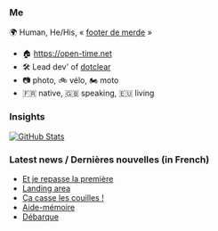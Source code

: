 ### Me

🌍 Human, He/His, « [footer de merde](https://open-time.net/post/2013/07/17/La-veritable-histoire-du-Footer-de-merde-) » 
* 🏠 https://open-time.net 
* 🛠️ Lead dev' of [dotclear](https://git.dotclear.org/dev/dotclear)
* 📷 photo, 🚲 vélo, 🏍️ moto 
* 🇫🇷 native, 🇬🇧 speaking, 🇪🇺 living

### Insights

[![GitHub Stats](https://github-readme-stats-sigma-five.vercel.app/api?username=franck-paul)](https://github.com/franck-paul)

### Latest news / Dernières nouvelles (in French)

<!-- BLOG-POST-LIST:START -->
- [Et je repasse la première](https://open-time.net/post/2024/05/14/Et-je-repasse-la-premiere)
- [Landing area](https://open-time.net/post/2024/05/13/Landing-area)
- [Ça casse les couilles !](https://open-time.net/post/2024/05/12/Ca-casse-les-couilles-)
- [Aide-mémoire](https://open-time.net/post/2024/05/11/Aide-memoire)
- [Débarque](https://open-time.net/post/2024/05/10/Debarque)
<!-- BLOG-POST-LIST:END -->
